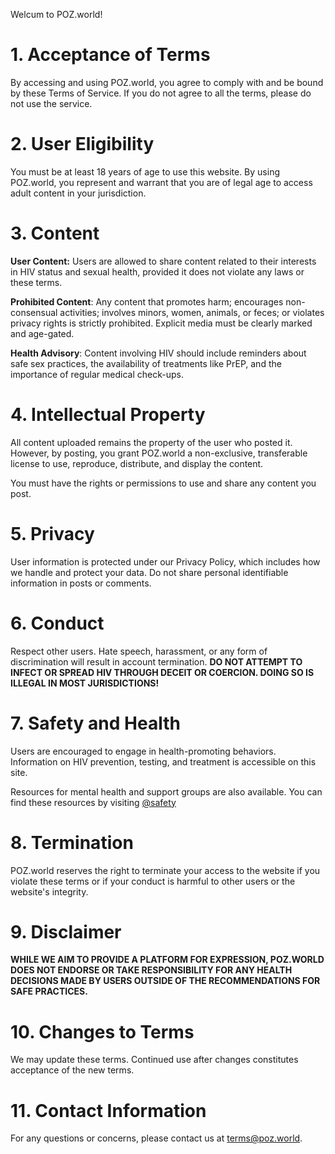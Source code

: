 Welcum to POZ.world!

# 1. Acceptance of Terms

By accessing and using POZ.world, you agree to comply with and be bound by these Terms of Service. If you do not agree to all the terms, please do not use the service.

# 2. User Eligibility

You must be at least 18 years of age to use this website. By using POZ.world, you represent and warrant that you are of legal age to access adult content in your jurisdiction.

# 3. Content

**User Content:** 
Users are allowed to share content related to their interests in HIV status and sexual health, provided it does not violate any laws or these terms.

**Prohibited Content**: 
Any content that promotes harm; encourages non-consensual activities; involves minors, women, animals, or feces; or violates privacy rights is strictly prohibited. Explicit media must be clearly marked and age-gated.

**Health Advisory**: 
Content involving HIV should include reminders about safe sex practices, the availability of treatments like PrEP, and the importance of regular medical check-ups.

# 4. Intellectual Property

All content uploaded remains the property of the user who posted it. However, by posting, you grant POZ.world a non-exclusive, transferable license to use, reproduce, distribute, and display the content.

You must have the rights or permissions to use and share any content you post.

# 5. Privacy

User information is protected under our Privacy Policy, which includes how we handle and protect your data.
Do not share personal identifiable information in posts or comments.

# 6. Conduct

Respect other users. Hate speech, harassment, or any form of discrimination will result in account termination.
**DO NOT ATTEMPT TO INFECT OR SPREAD HIV THROUGH DECEIT OR COERCION.  DOING SO IS ILLEGAL IN MOST JURISDICTIONS!**

# 7. Safety and Health

Users are encouraged to engage in health-promoting behaviors. Information on HIV prevention, testing, and treatment is accessible on this site.

Resources for mental health and support groups are also available.  You can find these resources by visiting [@safety](https://poz.world/@safety)

# 8. Termination

POZ.world reserves the right to terminate your access to the website if you violate these terms or if your conduct is harmful to other users or the website's integrity.

# 9. Disclaimer

**WHILE WE AIM TO PROVIDE A PLATFORM FOR EXPRESSION, POZ.WORLD DOES NOT ENDORSE OR TAKE RESPONSIBILITY FOR ANY HEALTH DECISIONS MADE BY USERS OUTSIDE OF THE RECOMMENDATIONS FOR SAFE PRACTICES.**

# 10. Changes to Terms

We may update these terms. Continued use after changes constitutes acceptance of the new terms.

# 11. Contact Information

For any questions or concerns, please contact us at [terms@poz.world](terms@poz.world).